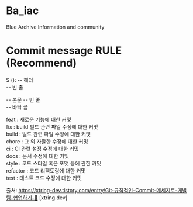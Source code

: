# Ba_iac
Blue Archive Information and community

# Commit message RULE (Recommend)   
$ <type>(<scope>): <subject> -- 헤더   
  <BLANK LINE> -- 빈 줄   
  <body> -- 본문   
  <BLANK LINE> -- 빈 줄   
  <footer> -- 바닥 글   
       
       
  feat : 새로운 기능에 대한 커밋   
  fix : build 빌드 관련 파일 수정에 대한 커밋   
  build : 빌드 관련 파일 수정에 대한 커밋   
  chore : 그 외 자잘한 수정에 대한 커밋   
  ci : CI 관련 설정 수정에 대한 커밋   
  docs : 문서 수정에 대한 커밋   
  style : 코드 스타일 혹은 포맷 등에 관한 커밋   
  refactor : 코드 리팩토링에 대한 커밋   
  test : 테스트 코드 수정에 대한 커밋   
       
   
출처: https://xtring-dev.tistory.com/entry/Git-규칙적인-Commit-메세지로-개발팀-협업하기-👾 [xtring.dev]
